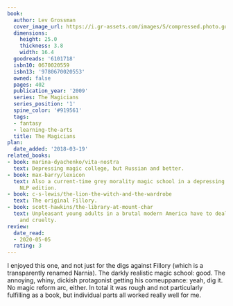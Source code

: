 ```yaml
---
book:
  author: Lev Grossman
  cover_image_url: https://i.gr-assets.com/images/S/compressed.photo.goodreads.com/books/1313772941l/6101718.jpg
  dimensions:
    height: 25.0
    thickness: 3.8
    width: 16.4
  goodreads: '6101718'
  isbn10: 0670020559
  isbn13: '9780670020553'
  owned: false
  pages: 402
  publication_year: '2009'
  series: The Magicians
  series_position: '1'
  spine_color: '#919561'
  tags:
  - fantasy
  - learning-the-arts
  title: The Magicians
plan:
  date_added: '2018-03-19'
related_books:
- book: marina-dyachenko/vita-nostra
  text: Depressing magic college, but Russian and better.
- book: max-barry/lexicon
  text: Also a current-time grey morality magic school in a depressing and grim world,
    NLP edition.
- book: c-s-lewis/the-lion-the-witch-and-the-wardrobe
  text: The original Fillory.
- book: scott-hawkins/the-library-at-mount-char
  text: Unpleasant young adults in a brutal modern America have to deal with magic
    and cruelty.
review:
  date_read:
  - 2020-05-05
  rating: 3
---
```


I enjoyed this one, and not just for the digs against Fillory (which is a transparently renamed Narnia). The darkly
realistic magic school: good. The annoying, whiny, dickish protagonist getting his comeuppance: yeah, dig it. No magic
reform arc, either. In total it was rough and not particularly fulfilling as a book, but individual parts all
worked really well for me.

